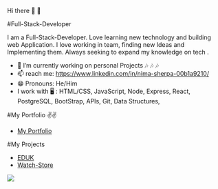  Hi there 👋 👋
 
#Full-Stack-Developer

I am a Full-Stack-Developer. 
Love learning new technology and building web Application. 
I love working in team, finding new Ideas and Implementing them.
Always seeking to expand my knowledge on tech .

- 🔭  I’m currently working on personal Projects 🎶 🎶 🎶
- 📫  reach me: https://www.linkedin.com/in/nima-sherpa-00b1a9210/ 
- 😁  Pronouns: He/Him 
-  I work with 🖥 :  HTML/CSS, JavaScript, Node, Express, React, PostgreSQL, BootStrap, APIs, Git, Data Structures,

#My Portfolio ✌✌️
- [My Portfolio](https://pedantic-montalcini-3d984f.netlify.app/)

#My Projects
- [EDUK](https://edukapp.netlify.app/)
- [Watch-Store](https://musing-euler-08cdda.netlify.app/)

<a href="https://www.codewars.com/users/toplouie1"><img src="https://www.codewars.com/users/toplouie1/badges/large"/></a>





